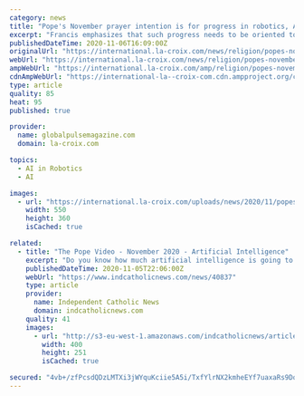 ```yaml
---
category: news
title: "Pope's November prayer intention is for progress in robotics, AI to \"be human\""
excerpt: "Francis emphasizes that such progress needs to be oriented towards respecting the dignity of the person and of Creation"
publishedDateTime: 2020-11-06T16:09:00Z
originalUrl: "https://international.la-croix.com/news/religion/popes-november-prayer-intention-is-for-progress-in-robotics-ai-to-be-human/13302"
webUrl: "https://international.la-croix.com/news/religion/popes-november-prayer-intention-is-for-progress-in-robotics-ai-to-be-human/13302"
ampWebUrl: "https://international.la-croix.com/amp/religion/popes-november-prayer-intention-is-for-progress-in-robotics-ai-to-be-human/13302"
cdnAmpWebUrl: "https://international-la--croix-com.cdn.ampproject.org/c/s/international.la-croix.com/amp/religion/popes-november-prayer-intention-is-for-progress-in-robotics-ai-to-be-human/13302"
type: article
quality: 85
heat: 95
published: true

provider:
  name: globalpulsemagazine.com
  domain: la-croix.com

topics:
  - AI in Robotics
  - AI

images:
  - url: "https://international.la-croix.com/uploads/news/2020/11/popes-november-prayer-intention-is-for-progress-in-robotics-ai-to-be-human-13302-99.jpeg"
    width: 550
    height: 360
    isCached: true

related:
  - title: "The Pope Video - November 2020 - Artificial Intelligence"
    excerpt: "Do you know how much artificial intelligence is going to change your life? A lot? No. Much more than you can imagine, although it also depends on where you live. Driverless cars, robots in your home,"
    publishedDateTime: 2020-11-05T22:06:00Z
    webUrl: "https://www.indcatholicnews.com/news/40837"
    type: article
    provider:
      name: Independent Catholic News
      domain: indcatholicnews.com
    quality: 41
    images:
      - url: "http://s3-eu-west-1.amazonaws.com/indcatholicnews/article-images/1604619763caiIq8fFvN4u0HDhZCkmYLeKlpVtGw.png"
        width: 400
        height: 251
        isCached: true

secured: "4vb+/zfPcsdQDzLMTXi3jWYquKciie5A5i/TxfYlrNX2kmheEYf7uaxaRs9Dq5UVDoFVDlMfRF0HbXkp32nawlODkDkanXbFZHELW894GpW125+3X4Qz6LbE/6KOD0ba/JkP8bFRwfhif3PsY+yKrlqgRKhew4iaU+MQGQooLvXpSIYy6zwBJbwuPkMw3pvRSGxq8Hmy3eNqD2nf2cFYAz+oyBIW32XPuwLtfllSZWhsLjYGe7BCHpsZ49wGepE/2v2rQLfq02PA/53v0UbOpFaiEUMBL5sn0gIsYZHJQz64Z+KUwcqbERkJ6HVK+h/njkVz9C2+LRsbYD3sqqg4uFLFPO5nkqds4PvbQNZ3AB8=;hVtmqjODC0/tLmYxpbpF4A=="
---
```


